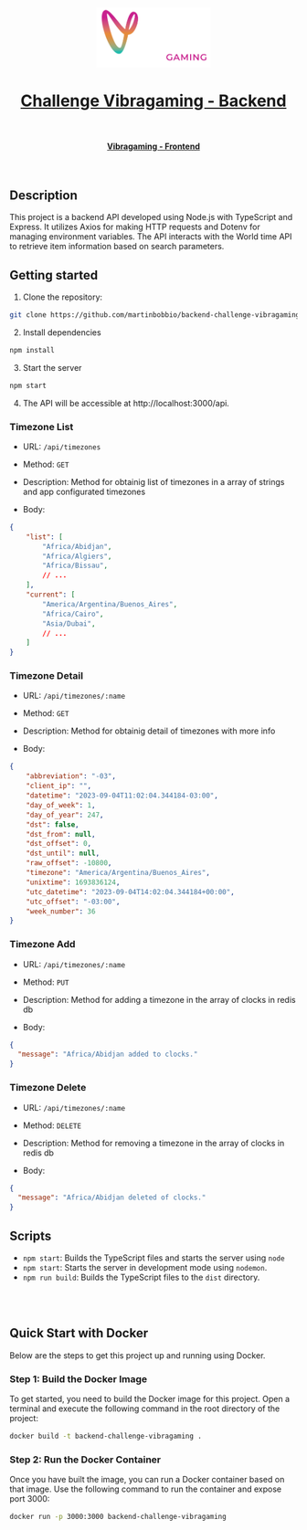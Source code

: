 <h1 align="center">
  <br>
<img src="https://raw.githubusercontent.com/martinbobbio/frontend-challenge-vibragaming/master/src/assets/images/branding/vibragaming.png" width="200">
  <br><br>
  <a href="https://backend-challenge-vibragaming.vercel.app/">
  Challenge Vibragaming - Backend
  </a>
  <br>
  <br>
</h1>
<h4 align="center">
  <a href="https://github.com/martinbobbio/frontend-challenge-vibragaming">Vibragaming - Frontend</a>
</h4>
<br>

## Description

This project is a backend API developed using Node.js with TypeScript and Express. It utilizes Axios for making HTTP requests and Dotenv for managing environment variables. The API interacts with the World time API to retrieve item information based on search parameters.

## Getting started

1. Clone the repository:

```bash
git clone https://github.com/martinbobbio/backend-challenge-vibragaming
```

2. Install dependencies

```bash
npm install
```

3. Start the server

```bash
npm start
```

4. The API will be accessible at http://localhost:3000/api.

### Timezone List

- URL: `/api/timezones`
- Method: `GET`
- Description: Method for obtainig list of timezones in a array of strings and app configurated timezones

- Body:

```JSON
{
    "list": [
        "Africa/Abidjan",
        "Africa/Algiers",
        "Africa/Bissau",
        // ...
    ],
    "current": [
        "America/Argentina/Buenos_Aires",
        "Africa/Cairo",
        "Asia/Dubai",
        // ...
    ]
}
```

### Timezone Detail

- URL: `/api/timezones/:name`
- Method: `GET`
- Description: Method for obtainig detail of timezones with more info

- Body:

```JSON
{
    "abbreviation": "-03",
    "client_ip": "",
    "datetime": "2023-09-04T11:02:04.344184-03:00",
    "day_of_week": 1,
    "day_of_year": 247,
    "dst": false,
    "dst_from": null,
    "dst_offset": 0,
    "dst_until": null,
    "raw_offset": -10800,
    "timezone": "America/Argentina/Buenos_Aires",
    "unixtime": 1693836124,
    "utc_datetime": "2023-09-04T14:02:04.344184+00:00",
    "utc_offset": "-03:00",
    "week_number": 36
}
```

### Timezone Add

- URL: `/api/timezones/:name`
- Method: `PUT`
- Description: Method for adding a timezone in the array of clocks in redis db

- Body:

```JSON
{
  "message": "Africa/Abidjan added to clocks."
}
```

### Timezone Delete

- URL: `/api/timezones/:name`
- Method: `DELETE`
- Description: Method for removing a timezone in the array of clocks in redis db

- Body:

```JSON
{
  "message": "Africa/Abidjan deleted of clocks."
}
```

## Scripts

- `npm start`: Builds the TypeScript files and starts the server using `node`
- `npm start`: Starts the server in development mode using `nodemon`.
- `npm run build`: Builds the TypeScript files to the `dist` directory.

<br><br>

## Quick Start with Docker

Below are the steps to get this project up and running using Docker.

### Step 1: Build the Docker Image

To get started, you need to build the Docker image for this project. Open a terminal and execute the following command in the root directory of the project:

```bash
docker build -t backend-challenge-vibragaming .
```

### Step 2: Run the Docker Container

Once you have built the image, you can run a Docker container based on that image. Use the following command to run the container and expose port 3000:

```bash
docker run -p 3000:3000 backend-challenge-vibragaming
```
